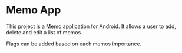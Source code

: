 # Memo App

This project is a Memo application for Android. It allows a user to add, delete and edit a list of memos. 

Flags can be added based on each memos importance.
